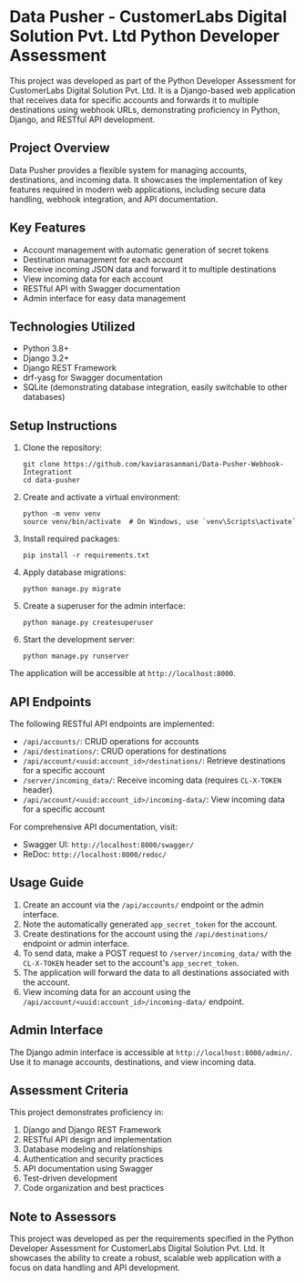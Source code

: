 # Data Pusher - CustomerLabs Digital Solution Pvt. Ltd Python Developer Assessment

This project was developed as part of the Python Developer Assessment for CustomerLabs Digital Solution Pvt. Ltd. It is a Django-based web application that receives data for specific accounts and forwards it to multiple destinations using webhook URLs, demonstrating proficiency in Python, Django, and RESTful API development.

## Project Overview

Data Pusher provides a flexible system for managing accounts, destinations, and incoming data. It showcases the implementation of key features required in modern web applications, including secure data handling, webhook integration, and API documentation.

## Key Features

- Account management with automatic generation of secret tokens
- Destination management for each account
- Receive incoming JSON data and forward it to multiple destinations
- View incoming data for each account
- RESTful API with Swagger documentation
- Admin interface for easy data management

## Technologies Utilized

- Python 3.8+
- Django 3.2+
- Django REST Framework
- drf-yasg for Swagger documentation
- SQLite (demonstrating database integration, easily switchable to other databases)

## Setup Instructions

1. Clone the repository:
   ```
   git clone https://github.com/kaviarasanmani/Data-Pusher-Webhook-Integrationt
   cd data-pusher
   ```

2. Create and activate a virtual environment:
   ```
   python -m venv venv
   source venv/bin/activate  # On Windows, use `venv\Scripts\activate`
   ```

3. Install required packages:
   ```
   pip install -r requirements.txt
   ```

4. Apply database migrations:
   ```
   python manage.py migrate
   ```

5. Create a superuser for the admin interface:
   ```
   python manage.py createsuperuser
   ```

6. Start the development server:
   ```
   python manage.py runserver
   ```

The application will be accessible at `http://localhost:8000`.

## API Endpoints

The following RESTful API endpoints are implemented:

- `/api/accounts/`: CRUD operations for accounts
- `/api/destinations/`: CRUD operations for destinations
- `/api/account/<uuid:account_id>/destinations/`: Retrieve destinations for a specific account
- `/server/incoming_data/`: Receive incoming data (requires `CL-X-TOKEN` header)
- `/api/account/<uuid:account_id>/incoming-data/`: View incoming data for a specific account

For comprehensive API documentation, visit:
- Swagger UI: `http://localhost:8000/swagger/`
- ReDoc: `http://localhost:8000/redoc/`

## Usage Guide

1. Create an account via the `/api/accounts/` endpoint or the admin interface.
2. Note the automatically generated `app_secret_token` for the account.
3. Create destinations for the account using the `/api/destinations/` endpoint or admin interface.
4. To send data, make a POST request to `/server/incoming_data/` with the `CL-X-TOKEN` header set to the account's `app_secret_token`.
5. The application will forward the data to all destinations associated with the account.
6. View incoming data for an account using the `/api/account/<uuid:account_id>/incoming-data/` endpoint.

## Admin Interface

The Django admin interface is accessible at `http://localhost:8000/admin/`. Use it to manage accounts, destinations, and view incoming data.

## Assessment Criteria

This project demonstrates proficiency in:

1. Django and Django REST Framework
2. RESTful API design and implementation
3. Database modeling and relationships
4. Authentication and security practices
5. API documentation using Swagger
6. Test-driven development
7. Code organization and best practices

## Note to Assessors

This project was developed as per the requirements specified in the Python Developer Assessment for CustomerLabs Digital Solution Pvt. Ltd. It showcases the ability to create a robust, scalable web application with a focus on data handling and API development.